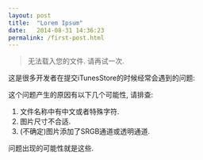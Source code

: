 ```yaml
---
layout: post
title:  "Lorem Ipsum"
date:   2014-08-31 14:36:23
permalink: /first-post.html
---
```


>无法载入您的文件. 请再试一次.

这是很多开发者在提交iTunesStore的时候经常会遇到的问题:

这个问题产生的原因有以下几个可能性, 请排查:

1. 文件名称中有中文或者特殊字符.
2. 图片尺寸不合适.
3. (不确定)图片添加了SRGB通道或透明通道.

问题出现的可能性就是这些.